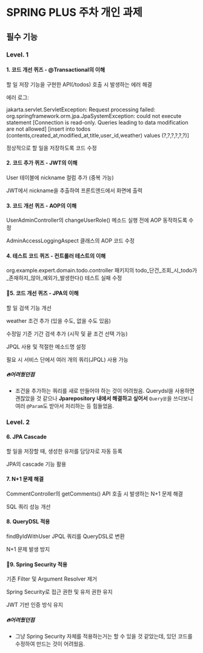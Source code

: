 # SPRING PLUS 주차 개인 과제

## 필수 기능

### Level. 1

#### 1. 코드 개선 퀴즈 - @Transactional의 이해

할 일 저장 기능을 구현한 API(/todos) 호출 시 발생하는 에러 해결

에러 로그:

jakarta.servlet.ServletException: Request processing failed: org.springframework.orm.jpa.JpaSystemException: could not execute statement [Connection is read-only. Queries leading to data modification are not allowed] [insert into todos (contents,created_at,modified_at,title,user_id,weather) values (?,?,?,?,?,?)]

정상적으로 할 일을 저장하도록 코드 수정

#### 2. 코드 추가 퀴즈 - JWT의 이해

User 테이블에 nickname 컬럼 추가 (중복 가능)

JWT에서 nickname을 추출하여 프론트엔드에서 화면에 출력

#### 3. 코드 개선 퀴즈 - AOP의 이해

UserAdminController의 changeUserRole() 메소드 실행 전에 AOP 동작하도록 수정

AdminAccessLoggingAspect 클래스의 AOP 코드 수정

#### 4. 테스트 코드 퀴즈 - 컨트롤러 테스트의 이해

org.example.expert.domain.todo.controller 패키지의 todo_단건_조회_시_todo가_존재하지_않아_예외가_발생한다() 테스트 실패 수정

#### 🚨5. 코드 개선 퀴즈 - JPA의 이해

할 일 검색 기능 개선

weather 조건 추가 (있을 수도, 없을 수도 있음)

수정일 기준 기간 검색 추가 (시작 및 끝 조건 선택 가능)

JPQL 사용 및 적절한 메소드명 설정

필요 시 서비스 단에서 여러 개의 쿼리(JPQL) 사용 가능

##### 🔥어려웠던점
- 조건을 추가하는 쿼리를 새로 만들어야 하는 것이 어려웠음. Querydsl을 사용하면 괜찮았을 것 같으나 **Jparepository 내에서 해결하고 싶어서** `Query문`을 쓰다보니 여러 `@Param`도 받아서 처리하는 등 힘들었음.

### Level. 2

#### 6. JPA Cascade

할 일을 저장할 때, 생성한 유저를 담당자로 자동 등록

JPA의 cascade 기능 활용

#### 7. N+1 문제 해결

CommentController의 getComments() API 호출 시 발생하는 N+1 문제 해결

SQL 쿼리 성능 개선

#### 8. QueryDSL 적용

findByIdWithUser JPQL 쿼리를 QueryDSL로 변환

N+1 문제 발생 방지

#### 🚨9. Spring Security 적용

기존 Filter 및 Argument Resolver 제거

Spring Security로 접근 권한 및 유저 권한 유지

JWT 기반 인증 방식 유지

##### 🔥어려웠던점
- 그냥 Spring Security 자체를 적용하는거는 할 수 있을 것 같았는데, 있던 코드를 수정하여 만드는 것이 어려웠음.
